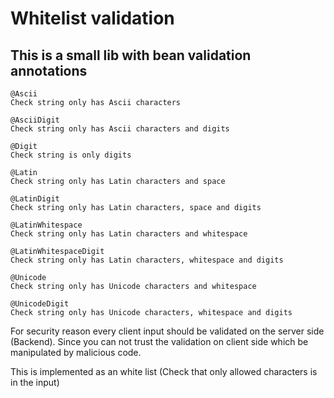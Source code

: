 # Whitelist validation

## This is a small lib with bean validation annotations

```
@Ascii
Check string only has Ascii characters

@AsciiDigit
Check string only has Ascii characters and digits

@Digit
Check string is only digits

@Latin
Check string only has Latin characters and space

@LatinDigit
Check string only has Latin characters, space and digits

@LatinWhitespace
Check string only has Latin characters and whitespace

@LatinWhitespaceDigit
Check string only has Latin characters, whitespace and digits

@Unicode
Check string only has Unicode characters and whitespace

@UnicodeDigit
Check string only has Unicode characters, whitespace and digits
```

For security reason every client input should be validated on the server side (Backend).
Since you can not trust the validation on client side which be manipulated by malicious code.

This is implemented as an white list (Check that only allowed characters is in the input)

